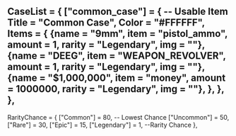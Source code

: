 CaseList = {
    ["common_case"] = { -- Usable Item
        Title = "Common Case",
        Color = "#FFFFFF",
        Items = {
            {name = "9mm", item = "pistol_ammo", amount = 1, rarity = "Legendary", img = ""},
            {name = "DEEG", item = "WEAPON_REVOLVER", amount = 1, rarity = "Legendary", img = ""},
            {name = "$1,000,000", item = "money", amount = 1000000, rarity = "Legendary", img = ""},
        },
    },
},
---------------------------------------------------------
RarityChance = {
    ["Common"] = 80, -- Lowest Chance
    ["Uncommon"] = 50,
    ["Rare"] = 30,
    ["Epic"] = 15,
    ["Legendary"] = 1, --Rarity Chance
},
